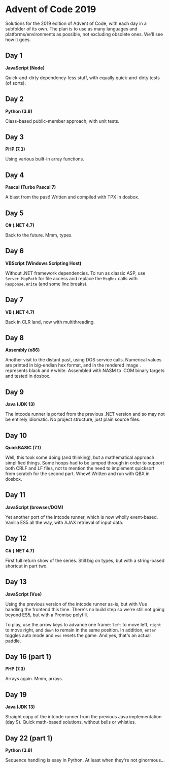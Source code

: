 Advent of Code 2019
===================

Solutions for the 2019 edition of Advent of Code, with each day in a subfolder of its own.
The plan is to use as many languages and platforms/environments as possible, not excluding obsolete ones.
We'll see how it goes.


Day 1
-----

__JavaScript (Node)__

Quick-and-dirty dependency-less stuff, with equally quick-and-dirty tests (of sorts).


Day 2
-----

__Python (3.8)__

Class-based public-member approach, with unit tests.


Day 3
-----

__PHP (7.3)__

Using various built-in array functions.


Day 4
-----

__Pascal (Turbo Pascal 7)__

A blast from the past! Written and compiled with TPX in dosbox.


Day 5
-----

__C# (.NET 4.7)__

Back to the future. Mmm, types.


Day 6
-----

__VBScript (Windows Scripting Host)__

Without .NET framework dependencies. To run as classic ASP, use `Server.MapPath` for file access and replace the `MsgBox` calls with `Response.Write` (and some line breaks).


Day 7
-----

__VB (.NET 4.7)__

Back in CLR land, now with multithreading.


Day 8
-----

__Assembly (x86)__

Another visit to the distant past, using DOS service calls. Numerical values are printed in big-endian hex format, and in the rendered image `.` represents black and `#` white.
Assembled with NASM to .COM binary targets and tested in dosbox.


Day 9
-----

__Java (JDK 13)__

The intcode runner is ported from the previous .NET version and so may not be entirely idiomatic. No project structure, just plain source files.


Day 10
------

__QuickBASIC (7.1)__

Well, this took some doing (and thinking), but a mathematical approach simplified things.
Some hoops had to be jumped through in order to support both CRLF and LF files,
not to mention the need to implement quicksort from scratch for the second part. Whew!
Written and run with QBX in dosbox.


Day 11
------

__JavaScript (browser/DOM)__

Yet another port of the intcode runner, which is now wholly event-based. Vanilla ES5 all the way, with AJAX retrieval of input data.


Day 12
------

__C# (.NET 4.7)__

First full return show of the series. Still big on types, but with a string-based shortcut in part two.


Day 13
------

__JavaScript (Vue)__

Using the previous version of the intcode runner as-is, but with Vue handling the frontend this time.
There's no build step so we're still not going beyond ES5, but with a Promise polyfill.

To play, use the arrow keys to advance one frame: `left` to move left, `right` to move right, and `down` to remain in the same position.
In addition, `enter` toggles auto mode and `esc` resets the game. And yes, that's an actual paddle.


Day 16 (part 1)
---------------

__PHP (7.3)__

Arrays again. Mmm, arrays.


Day 19
------

__Java (JDK 13)__

Straight copy of the intcode runner from the previous Java implementation (day 9). Quick math-based solutions, without bells or whistles.


Day 22 (part 1)
-----------------

__Python (3.8)__

Sequence handling is easy in Python. At least when they're not ginormous...

